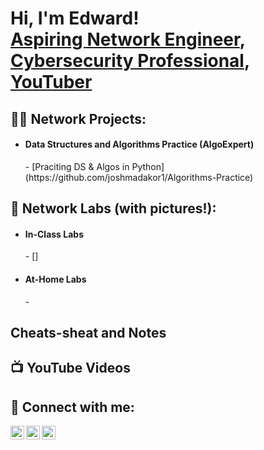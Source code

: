 <h1>Hi, I'm Edward! <br/><a href="https://github.com/edwardungere">Aspiring Network Engineer</a>, <a href="https://www.linkedin.com/in/edward-ngere/">Cybersecurity Professional</a>, <a href="https://www.youtube.com/c/joshmadakor">YouTuber</a></h1>

<h2>👨‍💻 Network Projects:</h2>

- <h4>Data Structures and Algorithms Practice (AlgoExpert)</h4>
  - [Praciting DS & Algos in Python](https://github.com/joshmadakor1/Algorithms-Practice)

<h2> 🛜 Network Labs (with pictures!):</h2>

- <h4>In-Class Labs</h4>
  - []
    
- <h4>At-Home Labs</h4>
  -
  
<h2>Cheats-sheat and Notes</h2>


<h2>📺 YouTube Videos</h2>


<h2> 🤳 Connect with me:</h2>

[<img align="left" alt="Edward | YouTube" width="22px" src="https://cdn.jsdelivr.net/npm/simple-icons@v3/icons/youtube.svg" />][youtube]
[<img align="left" alt="JoshMadakor | Twitter" width="22px" src="https://cdn.jsdelivr.net/npm/simple-icons@v3/icons/twitter.svg" />][twitter]
[<img align="left" alt="JoshMadakor | LinkedIn" width="22px" src="https://cdn.jsdelivr.net/npm/simple-icons@v3/icons/linkedin.svg" />][linkedin]

[twitter]: https://twitter.com/edwardungere
[youtube]: https://www.youtube.com/@EdwardNgere
[linkedin]: https://www.linkedin.com/in/edward-ngere/
